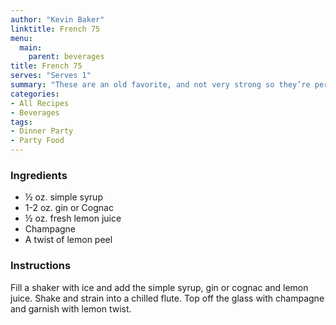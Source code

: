 ```yaml
---
author: "Kevin Baker"
linktitle: French 75
menu:
  main:
    parent: beverages
title: French 75
serves: "Serves 1"
summary: "These are an old favorite, and not very strong so they’re perfect for early evening. You can use gin or cognac (I prefer the latter), and although they give very different results both are delightful."
categories:
- All Recipes
- Beverages
tags:
- Dinner Party
- Party Food
---
```


### Ingredients

<div class="ingredient-list">

* ½ oz. simple syrup 
* 1-2 oz. gin or Cognac
* ½ oz. fresh lemon juice
* Champagne 
* A twist of lemon peel

</div>

### Instructions
Fill a shaker with ice and add the simple syrup, gin or cognac and lemon juice. Shake and strain into a chilled flute. Top off the glass with champagne and garnish with lemon twist.